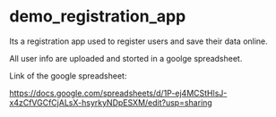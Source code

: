 # demo_registration_app

Its a registration app used to register users and save their data online.

All user info are uploaded and storted in a goolge spreadsheet. 




Link of the google spreadsheet:

https://docs.google.com/spreadsheets/d/1P-ej4MCStHlsJ-x4zCfVGCfCjALsX-hsyrkyNDpESXM/edit?usp=sharing
